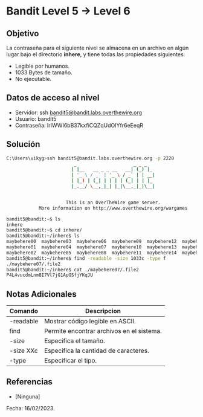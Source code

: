 # Bandit Level 5 → Level 6

## Objetivo
La contraseña para el siguiente nivel se almacena en un archivo en algún lugar bajo el directorio **inhere**, y tiene todas las propiedades siguientes:
-   Legible por humanos.
-   1033 Bytes de tamaño.
-   No ejecutable.

## Datos de acceso al nivel
* Servidor: ssh bandit5@bandit.labs.overthewire.org
* Usuario: bandit5
* Contraseña: lrIWWI6bB37kxfiCQZqUdOIYfr6eEeqR

## Solución
```bash 
C:\Users\vikyg>ssh bandit5@bandit.labs.overthewire.org -p 2220
                         _                     _ _ _
                        | |__   __ _ _ __   __| (_) |_
                        | '_ \ / _` | '_ \ / _` | | __|
                        | |_) | (_| | | | | (_| | | |_
                        |_.__/ \__,_|_| |_|\__,_|_|\__|


                      This is an OverTheWire game server.
            More information on http://www.overthewire.org/wargames
```
``` bash 
bandit5@bandit:~$ ls
inhere
bandit5@bandit:~$ cd inhere/
bandit5@bandit:~/inhere$ ls
maybehere00  maybehere03  maybehere06  maybehere09  maybehere12  maybehere15  maybehere18
maybehere01  maybehere04  maybehere07  maybehere10  maybehere13  maybehere16  maybehere19
maybehere02  maybehere05  maybehere08  maybehere11  maybehere14  maybehere17
bandit5@bandit:~/inhere$ find -readable -size 1033c -type f
./maybehere07/.file2
bandit5@bandit:~/inhere$ cat ./maybehere07/.file2
P4L4vucdmLnm8I7Vl7jG1ApGSfjYKqJU
```
## Notas Adicionales
|Comando | Descripcion |
|-----|-------|
| -readable | Mostrar código legible en ASCII.|
| find | Permite encontrar archivos en el sistema. |
| -size | Especifica el tamaño. |
| -size XXc| Especifica la cantidad de caracteres.|
| -type | Especificar el tipo. |

## Referencias
* [Ninguna]

Fecha: 16/02/2023.